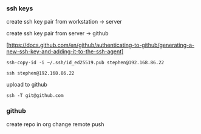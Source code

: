 ### ssh keys

create ssh key pair from workstation -> server

create ssh key pair from server -> github

[https://docs.github.com/en/github/authenticating-to-github/generating-a-new-ssh-key-and-adding-it-to-the-ssh-agent]

`ssh-copy-id -i ~/.ssh/id_ed25519.pub stephen@192.168.86.22`

`ssh stephen@192.168.86.22`

upload to github

`ssh -T git@github.com`

### github

create repo in org
change remote
push